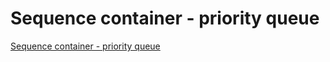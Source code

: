 # Sequence container - priority queue
[Sequence container - priority queue](https://aiwithcloud.com/2022/09/19/sequence_container___priority_queue/)